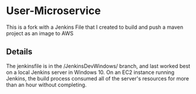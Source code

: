 # User-Microservice

This is a fork with a Jenkins File that I created to build and push a maven project as an image to AWS

## Details

The jenkinsfile is in the /JenkinsDevWindows/ branch, and last worked best on a local Jenkins server in Windows 10.
On an EC2 instance running Jenkins, the build process consumed all of the server's resources for more than an hour without completing.